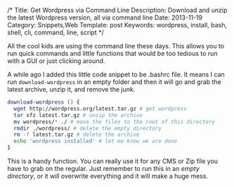 /*
Title: Get Wordpress via Command Line
Description: Download and unzip the latest Wordpress version, all via command line
Date: 2013-11-19
Category: Snippets,Web
Template: post
Keywords: wordpress, install, bash, shell, cli, command, line, script
*/

All the cool kids are using the command line these days. This allows you to run quick commands and little functions that would be too tedious to run with a GUI or just clicking around.

A while ago I added this little code snippet to be .bashrc file. It means I can run `download-wordpress` in an empty folder and then it will go and grab the latest archive, unzip it, and remove the junk.

```bash
download-wordpress () {
  wget http://wordpress.org/latest.tar.gz # get wordpress
  tar xfz latest.tar.gz # unzip the archive
  mv wordpress/* ./ # move the files to the root of this directory
  rmdir ./wordpress/ # delete the empty directory
  rm -f latest.tar.gz # delete the archive
  echo 'wordpress installed' # let me know we are done
}
```

This is a handy function. You can really use it for any CMS or Zip file you have to grab on the regular. Just remember to run this in an *empty directory*, or it will overwrite everything and it will make a huge mess.
